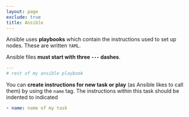 ```yaml
---
layout: page
exclude: true
title: Ansible
---
```


Ansible uses **playbooks** which contain the instructions used to set up nodes. These are written `YAML`.

Ansible files **must start with three `---` dashes**.
```yaml
---
# rest of my ansible playbook
```

You can **create instructions for new task or play** (as Ansible likes to call them) by using the `name` tag. The instructions within this task should be indented to indicated
```yaml
- name: name of my task
```
<!--stackedit_data:
eyJoaXN0b3J5IjpbLTMzNTg2NDgyXX0=
-->